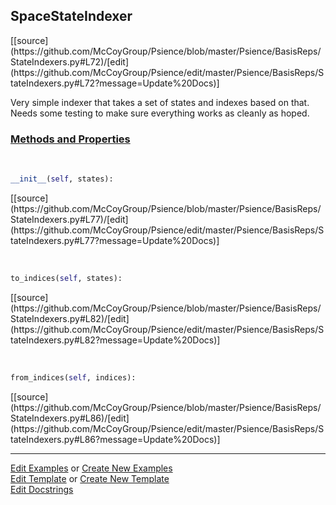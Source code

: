 ## <a id="Psience.BasisReps.StateIndexers.SpaceStateIndexer">SpaceStateIndexer</a> 
<div class="docs-source-link" markdown="1">
[[source](https://github.com/McCoyGroup/Psience/blob/master/Psience/BasisReps/StateIndexers.py#L72)/[edit](https://github.com/McCoyGroup/Psience/edit/master/Psience/BasisReps/StateIndexers.py#L72?message=Update%20Docs)]
</div>

Very simple indexer that takes a set of states and indexes based on that.
Needs some testing to make sure everything works as cleanly as hoped.



<div class="collapsible-section">
 <div class="collapsible-section collapsible-section-header" markdown="1">
 
### <a class="collapse-link" data-toggle="collapse" href="#methods">Methods and Properties</a> <a class="float-right" data-toggle="collapse" href="#methods"><i class="fa fa-chevron-down"></i></a>

 </div>
 <div class="collapsible-section collapsible-section-body collapse" id="methods" markdown="1">

<a id="Psience.BasisReps.StateIndexers.SpaceStateIndexer.__init__" class="docs-object-method">&nbsp;</a> 
```python
__init__(self, states): 
```
<div class="docs-source-link" markdown="1">
[[source](https://github.com/McCoyGroup/Psience/blob/master/Psience/BasisReps/StateIndexers.py#L77)/[edit](https://github.com/McCoyGroup/Psience/edit/master/Psience/BasisReps/StateIndexers.py#L77?message=Update%20Docs)]
</div>

<a id="Psience.BasisReps.StateIndexers.SpaceStateIndexer.to_indices" class="docs-object-method">&nbsp;</a> 
```python
to_indices(self, states): 
```
<div class="docs-source-link" markdown="1">
[[source](https://github.com/McCoyGroup/Psience/blob/master/Psience/BasisReps/StateIndexers.py#L82)/[edit](https://github.com/McCoyGroup/Psience/edit/master/Psience/BasisReps/StateIndexers.py#L82?message=Update%20Docs)]
</div>

<a id="Psience.BasisReps.StateIndexers.SpaceStateIndexer.from_indices" class="docs-object-method">&nbsp;</a> 
```python
from_indices(self, indices): 
```
<div class="docs-source-link" markdown="1">
[[source](https://github.com/McCoyGroup/Psience/blob/master/Psience/BasisReps/StateIndexers.py#L86)/[edit](https://github.com/McCoyGroup/Psience/edit/master/Psience/BasisReps/StateIndexers.py#L86?message=Update%20Docs)]
</div>

 </div>
</div>




___

[Edit Examples](https://github.com/McCoyGroup/Psience/edit/gh-pages/ci/examples/Psience/BasisReps/StateIndexers/SpaceStateIndexer.md) or 
[Create New Examples](https://github.com/McCoyGroup/Psience/new/gh-pages/?filename=ci/examples/Psience/BasisReps/StateIndexers/SpaceStateIndexer.md) <br/>
[Edit Template](https://github.com/McCoyGroup/Psience/edit/gh-pages/ci/docs/Psience/BasisReps/StateIndexers/SpaceStateIndexer.md) or 
[Create New Template](https://github.com/McCoyGroup/Psience/new/gh-pages/?filename=ci/docs/templates/Psience/BasisReps/StateIndexers/SpaceStateIndexer.md) <br/>
[Edit Docstrings](https://github.com/McCoyGroup/Psience/edit/master/Psience/BasisReps/StateIndexers.py#L72?message=Update%20Docs)
